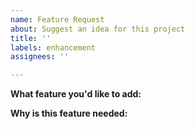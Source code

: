 ```yaml
---
name: Feature Request
about: Suggest an idea for this project
title: ''
labels: enhancement
assignees: ''

---
```


**What feature you'd like to add:**

**Why is this feature needed:**